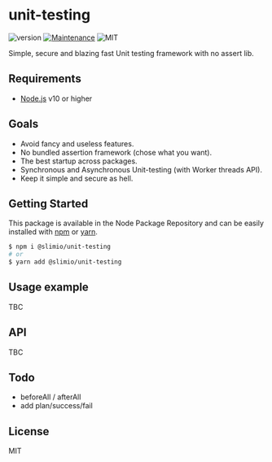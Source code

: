# unit-testing
![version](https://img.shields.io/badge/version-1.0.0-blue.svg)
[![Maintenance](https://img.shields.io/badge/Maintained%3F-yes-green.svg)](https://github.com/SlimIO/is/commit-activity)
![MIT](https://img.shields.io/github/license/mashape/apistatus.svg)

Simple, secure and blazing fast Unit testing framework with no assert lib.

## Requirements
- [Node.js](https://nodejs.org/en/) v10 or higher

## Goals
- Avoid fancy and useless features.
- No bundled assertion framework (chose what you want).
- The best startup across packages.
- Synchronous and Asynchronous Unit-testing (with Worker threads API).
- Keep it simple and secure as hell.

## Getting Started

This package is available in the Node Package Repository and can be easily installed with [npm](https://docs.npmjs.com/getting-started/what-is-npm) or [yarn](https://yarnpkg.com).

```bash
$ npm i @slimio/unit-testing
# or
$ yarn add @slimio/unit-testing
```

## Usage example
TBC

## API
TBC

## Todo
- beforeAll / afterAll
- add plan/success/fail

## License
MIT
